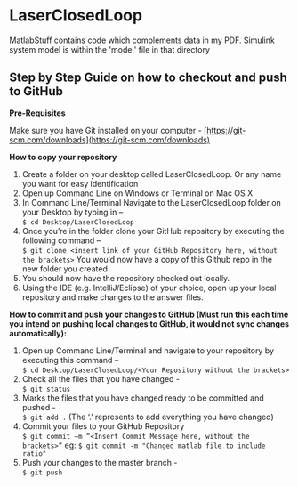 # LaserClosedLoop

MatlabStuff contains code which complements data in my PDF.
Simulink system model is within the 'model' file in that directory

## **Step by Step Guide on how to checkout and push to GitHub**
 
**Pre-Requisites**
 
Make sure you have Git installed on your computer - [https://git-scm.com/downloads](https://git-scm.com/downloads)
 
**How to copy your repository**
 
1. Create a folder on your desktop called LaserClosedLoop. Or any name you want for easy identification
3. Open up Command Line on Windows or Terminal on Mac OS X
4.  In Command Line/Terminal Navigate to the LaserClosedLoop folder on your Desktop by typing in –  
 `$ cd Desktop/LaserClosedLoop`
5. Once you’re in the folder clone your GitHub repository by executing the following command –  
 `$ git clone <insert link of your GitHub Repository here, without the brackets>`
 You would now have a copy of this Github repo in the new folder you created
6. You should now have the repository checked out locally.
7. Using the IDE (e.g. IntelliJ/Eclipse) of your choice, open up your local repository and make changes to the answer files.
 
**How to commit and push your changes to GitHub (Must run this each time you intend on pushing local changes to GitHub, it would not sync changes automatically):**
 
1. Open up Command Line/Terminal and navigate to your repository by executing this command –  
`$ cd Desktop/LaserClosedLoop/<Your Repository without the brackets>`
2.  Check all the files that you have changed -  
`$ git status`
3. Marks the files that you have changed ready to be committed and pushed -  
`$ git add .` (The ‘.’ represents to add everything you have changed)
4. Commit your files to your GitHub Repository  
`$ git commit –m “<Insert Commit Message here, without the brackets>”`
eg:
`$ git commit -m "Changed matlab file to include ratio"`
5. Push your changes to the master branch -  
`$ git push`
